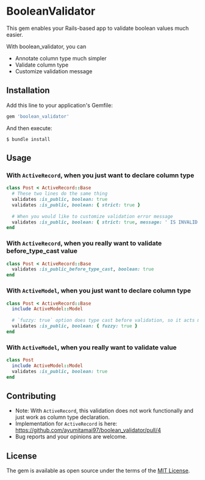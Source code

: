 # BooleanValidator

This gem enables your Rails-based app to validate boolean values much easier.

With boolean_validator, you can
- Annotate column type much simpler
- Validate column type
- Customize validation message

## Installation

Add this line to your application's Gemfile:

```ruby
gem 'boolean_validator'
```

And then execute:

    $ bundle install


## Usage
### With `ActiveRecord`, when you just want to declare column type
```ruby
class Post < ActiveRecord::Base
  # These two lines do the same thing
  validates :is_public, boolean: true
  validates :is_public, boolean: { strict: true }
  
  # When you would like to customize validation error message
  validates :is_public, boolean: { strict: true, message: ' IS INVALID!!' }
end
```

### With `ActiveRecord`, when you really want to validate before_type_cast value
```ruby
class Post < ActiveRecord::Base
  validates :is_public_before_type_cast, boolean: true
end
```

### With `ActiveModel`, when you just want to declare column type
```ruby
class Post < ActiveRecord::Base
  include ActiveModel::Model
  
  # `fuzzy: true` option does type cast before validation, so it acts more like annotation rather than validation
  validates :is_public, boolean: { fuzzy: true } 
end
```


### With `ActiveModel`, when you really want to validate value
```ruby
class Post
  include ActiveModel::Model
  validates :is_public, boolean: true
end
```


## Contributing

- Note: With `ActiveRecord`, this validation does not work functionally and just work as column type declaration.
- Implementation for `ActiveRecord` is here: https://github.com/ayumitamai97/boolean_validator/pull/4
- Bug reports and your opinions are welcome.

## License

The gem is available as open source under the terms of the [MIT License](https://opensource.org/licenses/MIT).
